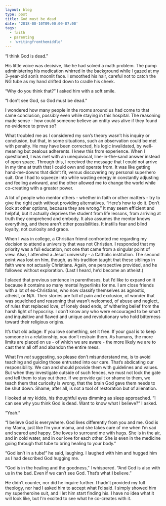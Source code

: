 ```yaml
---
layout: blog
type: post
title: God must be dead
date: '2018-08-10T09:00:00-07:00'
tags:
  - faith
  - parenting
  - 'writingfromthemiddle'
---
```

“I think God is dead.”

His little voice was decisive, like he had solved a math problem. The pump administering his medication whirred in the background while I gazed at my 3-year-old son’s moonlit face. I smoothed his hair, careful not to catch the NG tube as my hand drifted down to cradle his cheek.

“Why do you think that?” I asked him with a soft smile.

“I don’t see God, so God must be dead.”

I wondered how many people in the rooms around us had come to that same conclusion, possibly even while staying in this hospital. The reasoning made sense - how could someone believe an entity was alive if they found no evidence to prove so?

What troubled me as I considered my son’s theory wasn’t his inquiry or conclusion, but that, in some situations, such an observation could be met with penalty. He may have been corrected, his logic invalidated, by well-meaning but zealous adherents. I knew this from experience. When I questioned, I was met with an unequivocal, line-in-the-sand answer instead of open space. Through this, I received the message that I could not arrive in my time at truth that I could own and operate from. It was like getting hand-me-downs that didn’t fit, versus discovering my personal superhero suit. One I had to squeeze into while wasting energy in constantly adjusting and feeling awkward, and the other allowed me to change the world while co-creating with a greater power.

A lot of people who mentor others - whether in faith or other matters - try to give the right path without providing alternatives. “Here’s how to do it. Don’t look at other options, because they are wrong.” It may seem efficient and helpful, but it actually deprives the student from life lessons, from arriving at truth they comprehend and embody. It also assumes the mentor knows everything, and there aren’t other possibilities. It instills fear and blind loyalty, not curiosity and grace.

When I was in college, a Christian friend confronted me regarding my decision to attend a university that was not Christian. I responded that my priority was a full education, not one that came from a singular point of view. Also, I attended a Jesuit university - a Catholic institution. The second point was lost on him, though, as his tradition taught that these siblings in faith were not actually Christians. Again, one perspective provided, and he followed without exploration. (Last I heard, he’d become an atheist.)

I placed that previous sentence in parentheses, but I’d like to expand on it because it contains so many mental hyperlinks for me. I am close friends with a lot of ex-Christians, who now classify themselves as agnostic, atheist, or N/A. Their stories are full of pain and exclusion, of wonder that was squelched and reasoning that wasn’t welcomed, of abuse and neglect, of rules that replaced love, of lonely dead ends, of withering belief from the harsh light of hypocrisy. I don’t know any who were encouraged to be smart and inquisitive and flawed and unique and revolutionary who hold bitterness toward their religious origins.

It’s that old adage: If you love something, set it free. If your goal is to keep someone in a relationship, you don’t restrain them. As humans, the more limits are placed on us - of which we are aware - the more likely we are to cast them all off and abandon the entire mess.

What I’m _not_ suggesting, so please don’t misunderstand me, is to avoid teaching and guiding those entrusted into our care. That’s abdicating our responsibility. We can and should provide them with guidelines and values. But when they investigate outside of such fences, we must not lock the gate and tell them to stay out there. If we provide guilt or shame to them, we teach them that curiosity is wrong, that the brain God gave them needs to be shut down. Shame, after all, is not a tool of restoration but of alienation.

I looked at my kiddo, his thoughtful eyes dimming as sleep approached. “I can see why you think God is dead. Want to know what I believe?” I asked.

“Yeah.”

“I believe God is everywhere. God lives differently from you and me. God is my Mama, just like I’m your mama, and she takes care of me when I’m sad and scared and happy. She loves to surround me with hugs. She is in the air, and in cold water, and in our love for each other. She is even in the medicine going through that tube to bring healing to your body.”

“God isn’t in a tube!” he said, laughing. I laughed with him and hugged him as I had described God hugging me.

“God is in the healing and the goodness,” I whispered. “And God is also with us in the bad. Even if we can’t see God. That’s what I believe.”

He didn’t counter, nor did he inquire further. I hadn’t provided my full theology, nor had I asked him to accept what I’d said. I simply showed him my superheroine suit, and I let him start finding his. I have no idea what it will look like, but I’m excited to see what he co-creates with it.
